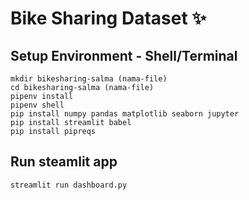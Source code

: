 # Bike Sharing Dataset ✨

## Setup Environment - Shell/Terminal
```
mkdir bikesharing-salma (nama-file)
cd bikesharing-salma (nama-file)
pipenv install
pipenv shell
pip install numpy pandas matplotlib seaborn jupyter
pip install streamlit babel
pip install pipreqs
```

## Run steamlit app
```
streamlit run dashboard.py
```
